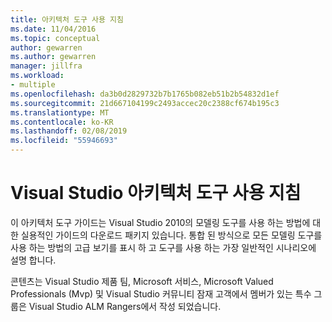 ```yaml
---
title: 아키텍처 도구 사용 지침
ms.date: 11/04/2016
ms.topic: conceptual
author: gewarren
ms.author: gewarren
manager: jillfra
ms.workload:
- multiple
ms.openlocfilehash: da3b0d2829732b7b1765b082eb51b2b54832d1ef
ms.sourcegitcommit: 21d667104199c2493accec20c2388cf674b195c3
ms.translationtype: MT
ms.contentlocale: ko-KR
ms.lasthandoff: 02/08/2019
ms.locfileid: "55946693"
---
```

# <a name="visual-studio-architecture-tooling-guidance"></a>Visual Studio 아키텍처 도구 사용 지침

이 아키텍처 도구 가이드는 Visual Studio 2010의 모델링 도구를 사용 하는 방법에 대 한 실용적인 가이드의 다운로드 패키지 있습니다. 통합 된 방식으로 모든 모델링 도구를 사용 하는 방법의 고급 보기를 표시 하 고 도구를 사용 하는 가장 일반적인 시나리오에 설명 합니다.

콘텐츠는 Visual Studio 제품 팀, Microsoft 서비스, Microsoft Valued Professionals (Mvp) 및 Visual Studio 커뮤니티 잠재 고객에서 멤버가 있는 특수 그룹은 Visual Studio ALM Rangers에서 작성 되었습니다.